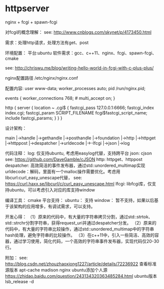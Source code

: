 # httpserver
nginx + fcgi + spawn-fcgi

对fcgi的概念理解：
see: http://www.cnblogs.com/skynet/p/4173450.html

需求：处理http请求，处理方法有get、post

环境配置：
平台:ubuntu
软件需求：gcc、c++11、nginx、fcgi、spawn-fcgi、cmake

see: http://chriswu.me/blog/writing-hello-world-in-fcgi-with-c-plus-plus/

nginx配置路径 /etc/nginx/nginx.conf

配置内容:
user www-data;
worker_processes auto;
pid /run/nginx.pid;

events {
        worker_connections 768;
        # multi_accept on;
}

http {
server {
                location ~ \.cgi$
                {
                fastcgi_pass 127.0.0.1:6666;
                fastcgi_index index.cgi;
                fastcgi_param SCRIPT_FILENAME fcgi$fastcgi_script_name;
                include fastcgi_params;
                }
       }
}

设计架构：

main
|->handle
                 |->gethandle
                 |->posthandle
|->foundation
                 |->http
                             |->httpget
                             |->httppost
                             |->despatcher
                             |->urldecode
                             |->-lfcgi
                 |->json
                 |->log

代码注释：
log: 仅支持ubuntu,  考虑用easylog代替，支持跨平台
json: cjson see: https://github.com/DaveGamble/cJSON 
http: httpget、httppost
despatcher:   高效简洁的事件发布器，通过std::unordered_multimap实现
urldecode：解码，里面有一个malloc操作需要优化。考虑用libcurl:curl_easy_unescape代替，
                   see: https://curl.haxx.se/libcurl/c/curl_easy_unescape.html
lfcgi: libfcgi库，仅支持ubuntu，可以考虑引入对应的库支持window

编译工具： cmake
平台支持：
ubuntu：         支持
window：        暂不支持，如果以后基于该架构的应用增多，有调试需求，可以支持。

开发心得：
（1）原来的代码中，有大量的字符串拷贝分割，通过std::strtok、std::strchr分割字符串，获得request_uri并通过despatcher分发。
（2）原来的代码中，有大量的字符串比较操作，通过std::unordered_multimap中的字符串hash处理，避免字符串的比较操作。
（3）在c++11中，引入一些简洁、高效的容器，通过学习使用，简化代码，一个高效的字符串事件发布器，实现代码仅20-30行。

附加：
see: http://blog.csdn.net/zhouzhaoxiong1227/article/details/72236922
查看标准源版本  apt-cache madison nginx
ubuntu添加个人源  https://zhidao.baidu.com/question/243134320363485284.html 
ubuntu版本 lsb_release -d

